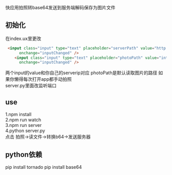 快应用拍照转base64发送到服务端解码保存为图片文件

## 初始化
在index.ux里更改  
```html
 <input class="input" type="text" placeholder="serverPath" value="http://192.168.31.39:8888"
      onchange="inputChanged" />
    <input class="input" type="text" placeholder="photoPath" value="internal://cache/photo634114754637472416.jpg"
      onchange="inputChanged" />
```
两个input的value和你自己的serverip对应 photoPath是默认读取图片的路径 如果你懒得每次打开app都手动拍照   
server.py里面改监听端口  
## use  
1.npm install    
2.npm run watch    
3.npm run server    
4.python server.py    
点击 拍照->读文件->转换b64->发送服务器  


## python依赖
pip install tornado
pip install base64